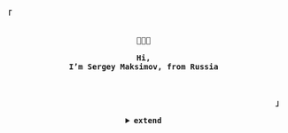 <!-- Profile -->
<p align="left"><strong><samp>「</samp></strong></p>
    <p align="center">
      <samp><br>
            <b>
             👋👋👋
             <br>
             <br>
             Hi, 
        <br>
             I’m Sergey Maksimov, from Russia
        <br>
        <br>
        <br>
       
<p align="right"><strong><samp>」</samp></strong></p>

<details align="center">
<summary><samp>extend</samp></summary>

<h2></h2><br>
 
<p align="center">
    <samp>
      <a href="https://t.me/serjmaks" target="_blank"><img alt="Instagram" src="https://img.shields.io/badge/Telegram-%23FF4500.svg?style=for-the-badge&logo=telegram&logoColor=white"></a>
      <a href="https://discord.com/users/431125732576722969" target="_blank"><img alt="Discord" src="https://img.shields.io/badge/Discord-%237289DA.svg?style=for-the-badge&logo=discord&logoColor=white"></a></a>
      <a href="(mailto:sergeymaksimov1993@gmail.com" target="_blank"><img alt="Gmail" src="https://img.shields.io/badge/Gmail-D14836?style=for-the-badge&logo=Gmail&logoColor=white">   
      </a></a>
      <h2></h2><br>
    </samp>
</p>

<p align="center">
    <samp>
<details>
  <summary>profile stats</summary>
  <br/> 
    ![Anurag's GitHub stats](https://github-readme-stats.vercel.app/api?username=serj-maks&show_icons=true&theme=nord)
  <br/>
</details>

~ serjmaks ~
